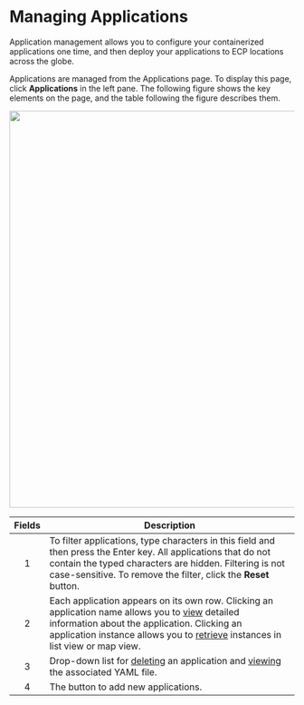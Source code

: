 # Managing Applications

Application management allows you to configure your containerized applications one time, and then deploy your applications to ECP locations across the globe.

Applications are managed from the Applications page. To display this page, click **Applications** in the left pane. The following figure shows the key elements on the page, and the table following the figure describes them.

<p align=center><img src="/docs/resources/images/applications/applications-w-numbers.png" width="700"></p>

| **Fields**   | **Description**                                                                           |
| :----------: | ----------------------------------------------------------------------------------------- |
| 1            | To filter applications, type characters in this field and then press the Enter key. All applications that do not contain the typed characters are hidden. Filtering is not case-sensitive. To remove the filter, click the **Reset** button.                         |
| 2            | Each application appears on its own row. Clicking an application name allows you to [view](</docs/portal/applications/viewing-application-information.md>) detailed information about the application. Clicking an application instance allows you to [retrieve](</docs/portal/applications/retrieving-instances-of-an-application.md>) instances in list view or map view.                            |
| 3            | Drop-down list for [deleting](</docs/portal/applications/deleting-an-application.md>) an application and [viewing](</docs/portal/applications/viewing-application-information.md>) the associated YAML file.                                             |
| 4            | The button to add new applications.                                                       |